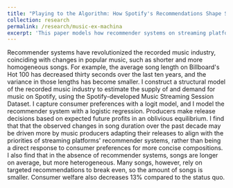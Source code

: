 ```yaml
---
title: "Playing to the Algorithm: How Spotify's Recommendations Shape Song Production (Job Market Paper)"
collection: research
permalink: /research/music-ex-machina
excerpt: 'This paper models how recommender systems on streaming platforms (e.g., Spotify) affect the characteristics of music record labels choose to release.'
---
```


Recommender systems have revolutionized the recorded music industry, coinciding with changes in popular music, such as shorter and more homogeneous songs. For example, the average song length on Billboard's Hot 100 has decreased thirty seconds over the last ten years, and the variance in those lengths has become smaller. I construct a structural model of the recorded music industry to estimate the supply of and demand for music on Spotify, using the Spotify-developed Music Streaming Session Dataset. I capture consumer preferences with a logit model, and I model the recommender system with a logistic regression. Producers make release decisions based on expected future profits in an oblivious equilibrium. I find that that the observed changes in song duration over the past decade may be driven more by music producers adapting their releases to align with the priorities of streaming platforms' recommender systems, rather than being a direct response to consumer preferences for more concise compositions. I also find that in the absence of recommender systems, songs are longer on average, but more heterogeneous. Many songs, however, rely on targeted recommendations to break even, so the amount of songs is smaller. Consumer welfare also decreases 13\% compared to the status quo.